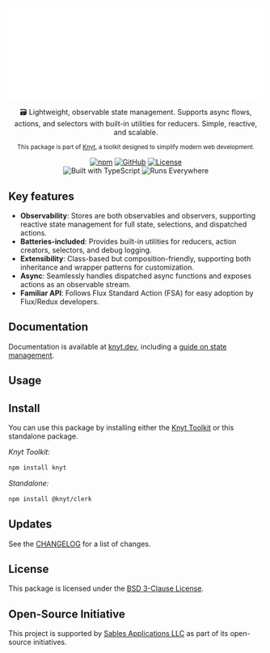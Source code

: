 <div align="center">

[![Knyt](./docs/banner.svg)](https://knyt.dev/s/clerk)

🗃️ Lightweight, observable state management. Supports async flows, actions, and selectors with built-in utilities for reducers. Simple, reactive, and scalable.

<small>

This package is part of [Knyt](https://knyt.dev/), a toolkit designed to simplify modern web development.

</small>

[![npm](https://img.shields.io/npm/v/@knyt/clerk?style=flat-square&labelColor=444)](https://www.npmjs.com/package/@knyt/clerk)
[![GitHub](https://img.shields.io/badge/Source_Code-black?style=flat-square&label=GitHub&labelColor=444)](https://github.com/sables-app/knyt/tree/main/packages/clerk)
[![License](https://img.shields.io/badge/License-BSD_3_Clause-blue?style=flat-square&labelColor=444)](https://github.com/sables-app/knyt/blob/main/LICENSE)
<br />
![Built with TypeScript](https://img.shields.io/badge/Built%20with-TypeScript-3178c6.svg?style=flat-square&logo=typescript&labelColor=444)
![Runs Everywhere](https://img.shields.io/badge/Runs-Everywhere-f7df1e.svg?style=flat-square&logo=javascript&labelColor=444)

</div>

## Key features

- **Observability**: Stores are both observables and observers, supporting reactive state management for full state, selections, and dispatched actions.
- **Batteries-included**: Provides built-in utilities for reducers, action creators, selectors, and debug logging.
- **Extensibility**: Class-based but composition-friendly, supporting both inheritance and wrapper patterns for customization.
- **Async**: Seamlessly handles dispatched async functions and exposes actions as an observable stream.
- **Familiar API**: Follows Flux Standard Action (FSA) for easy adoption by Flux/Redux developers.

## Documentation

Documentation is available at [knyt.dev](https://knyt.dev), including a [guide on state management](https://knyt.dev/guide/state-management).

## Usage

## Install

You can use this package by installing either the [Knyt Toolkit](https://knyt.dev/s/toolkit) or this standalone package.

_Knyt Toolkit:_

```sh
npm install knyt
```

_Standalone:_

```sh
npm install @knyt/clerk
```

## Updates

See the [CHANGELOG](./CHANGELOG.md) for a list of changes.

## License

This package is licensed under the [BSD 3-Clause License](./LICENSE).

## Open-Source Initiative

This project is supported by [Sables Applications LLC](https://sables.app) as part of its open-source initiatives.

